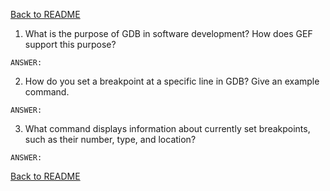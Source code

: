 [Back to README](README.md)

1. What is the purpose of GDB in software development?  How does GEF support this purpose?
```
ANSWER:
```

2. How do you set a breakpoint at a specific line in GDB? Give an example command.
```
ANSWER:
```

3. What command displays information about currently set breakpoints, such as their number, type, and location?
```
ANSWER:
```

[Back to README](README.md)